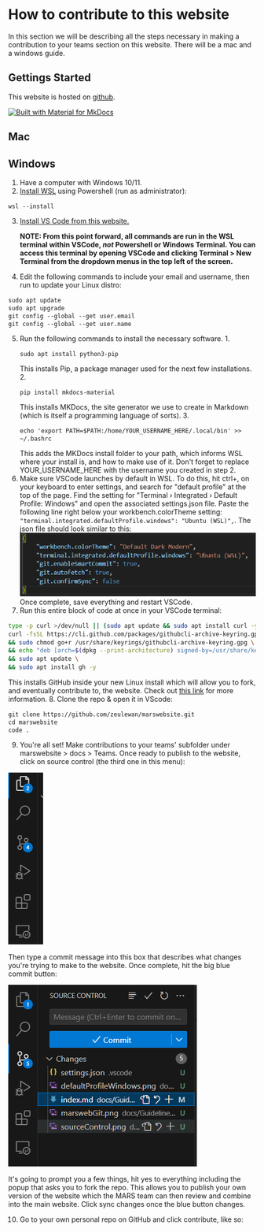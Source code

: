 # How to contribute to this website

In this section we will be describing all the steps necessary in making a contribution to your teams section on this website. There will be a mac and a windows guide.

## Gettings Started
This website is hosted on [github]. 

[![Built with Material for MkDocs](https://img.shields.io/badge/Material_for_MkDocs-526CFE?style=for-the-badge&logo=MaterialForMkDocs&logoColor=white)](https://squidfunk.github.io/mkdocs-material/)

[github]: repo_url

## Mac

## Windows
1. Have a computer with Windows 10/11.
2. [Install WSL] using Powershell (run as administrator):
```
wsl --install
```
3. [Install VS Code from this website.]

    **NOTE: From this point forward, all commands are run in the WSL terminal within VSCode, *not* Powershell or Windows Terminal. You can access this terminal by opening VSCode and clicking Terminal > New Terminal from the dropdown menus in the top left of the screen.**


4. Edit the following commands to include your email and username, then run to update your Linux distro:
```
sudo apt update
sudo apt upgrade
git config --global --get user.email
git config --global --get user.name

```
5. Run the following commands to install the necessary software.
    1. 
    ```
    sudo apt install python3-pip
    ```
    This installs Pip, a package manager used for the next few installations.
    2. 
    ```
    pip install mkdocs-material
    ```
    This installs MKDocs, the site generator we use to create in Markdown (which is itself a programming language of sorts).
    3. 
    ```
    echo 'export PATH=$PATH:/home/YOUR_USERNAME_HERE/.local/bin' >> ~/.bashrc
    ```
    This adds the MKDocs install folder to your path, which informs WSL where your install is, and how to make use of it. Don't forget to replace YOUR_USERNAME_HERE with the username you created in step 2. 
6. Make sure VSCode launches by default in WSL. To do this, hit ctrl+, on your keyboard to enter settings, and search for "default profile" at the top of the page. Find the setting for "Terminal › Integrated › Default Profile: Windows" and open the associated settings.json file. Paste the following line right below your workbench.colorTheme setting: ```"terminal.integrated.defaultProfile.windows": "Ubuntu (WSL)",```. The json file should look similar to this:
![Alt text](defaultProfileWindows.png)
Once complete, save everything and restart VSCode. 
7. Run this entire block of code at once in your VSCode terminal:
```bash
type -p curl >/dev/null || (sudo apt update && sudo apt install curl -y)
curl -fsSL https://cli.github.com/packages/githubcli-archive-keyring.gpg | sudo dd of=/usr/share/keyrings/githubcli-archive-keyring.gpg \
&& sudo chmod go+r /usr/share/keyrings/githubcli-archive-keyring.gpg \
&& echo "deb [arch=$(dpkg --print-architecture) signed-by=/usr/share/keyrings/githubcli-archive-keyring.gpg] https://cli.github.com/packages stable main" | sudo tee /etc/apt/sources.list.d/github-cli.list > /dev/null \
&& sudo apt update \
&& sudo apt install gh -y
```
This installs GitHub inside your new Linux install which will allow you to fork, and eventually contribute to, the website. Check out [this link] for more information. 
8. Clone the repo & open it in VScode: 
```
git clone https://github.com/zeulewan/marswebsite.git
cd marswebsite
code .
```
9. You're all set! Make contributions to your teams' subfolder under marswebsite > docs > Teams. Once ready to publish to the website, click on source control (the third one in this menu): 

![Alt text](sourceControl.png)

Then type a commit message into this box that describes what changes you're trying to make to the website. Once complete, hit the big blue commit button:

![Alt text](commit.png)

It's going to prompt you a few things, hit yes to everything including the popup that asks you to fork the repo. This allows you to publish your own version of the website which the MARS team can then review and combine into the main website. Click sync changes once the blue button changes.

10. Go to your own personal repo on GitHub and click contribute, like so:


[Install WSL]: https://learn.microsoft.com/en-us/windows/wsl/install
[Install VS Code from this website.]: https://code.visualstudio.com/
[this link]: https://github.com/cli/cli/blob/trunk/docs/install_linux.md